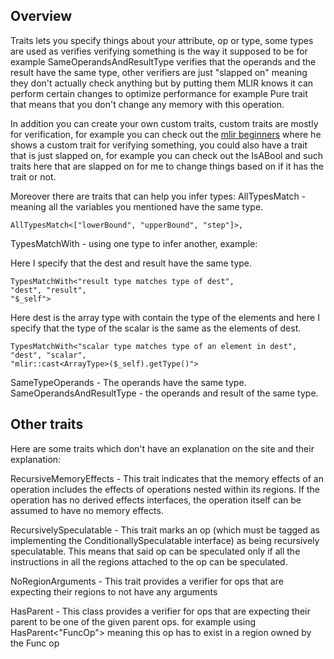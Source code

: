 ## Overview
Traits lets you specify things about your attribute, op or type,
some types are used as verifies verifying something is the way it
supposed to be for example SameOperandsAndResultType verifies that the 
operands and the result have the same type, other verifiers are just "slapped on"
meaning they don't actually check anything but by putting them MLIR knows it can perform
certain changes to optimize performance for example Pure trait that means that you don't change
any memory with this operation.

In addition you can create your own custom traits, custom traits are mostly for verification,
for example you can check out the [mlir beginners](https://www.jeremykun.com/2023/09/13/mlir-verifiers/#a-trait-based-custom-verifier)
where he shows a custom trait for verifying something, you could also have a trait that is just slapped on,
for example you can check out the IsABool and such traits here that are slapped on for me to change things
based on if it has the trait or not.

Moreover there are traits that can help you infer types:
AllTypesMatch - meaning all the variables you mentioned have the same type.
```tablegen
AllTypesMatch<["lowerBound", "upperBound", "step"]>,
```

TypesMatchWith - using one type to infer another, example:

Here I specify that the dest and result have the same type.
```tablegen
TypesMatchWith<"result type matches type of dest",
"dest", "result",
"$_self">
```

Here dest is the array type with contain the type of the elements and here I specify
that the type of the scalar is the same as the elements of dest.
```tablegen
TypesMatchWith<"scalar type matches type of an element in dest",
"dest", "scalar",
"mlir::cast<ArrayType>($_self).getType()">
```
SameTypeOperands - The operands have the same type.
SameOperandsAndResultType - the operands and result of the same type.


## Other traits
Here are some traits which don't have an explanation on the site and their explanation:

RecursiveMemoryEffects - This trait indicates that the memory effects of an operation includes the
effects of operations nested within its regions. If the operation has no derived effects interfaces, 
the operation itself can be assumed to have no memory effects.

RecursivelySpeculatable - This trait marks an op (which must be tagged as implementing the 
ConditionallySpeculatable interface) as being recursively speculatable.
This means that said op can be speculated only if all the instructions in all the 
regions attached to the op can be speculated. 

NoRegionArguments - This trait provides a verifier for ops that are expecting their regions to
not have any arguments 

HasParent - This class provides a verifier for ops that are expecting their parent to be one of the given parent ops. 
for example using HasParent<"FuncOp"> meaning this op has to exist in a region owned by the Func op
